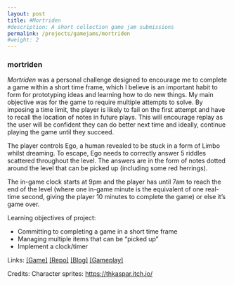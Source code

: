```yaml
---
layout: post
title: #Mortriden
#description: A short collection game jam submissions
permalink: /projects/gamejams/mortriden
#weight: 2
---
```


### mortriden ###

*Mortriden* was a personal challenge designed to encourage me to complete a game within a short time frame, which I believe is an important habit to form for prototyping ideas and learning how to do new things. My main objective was for the game to require multiple attempts to solve. By imposing a time limit, the player is likely to fail on the first attempt and have to recall the location of notes in future plays. This will encourage replay as the user will be confident they can do better next time and ideally, continue playing the game until they succeed.

The player controls Ego, a human revealed to be stuck in a form of Limbo whilst dreaming. To escape, Ego needs to correctly answer 5 riddles scattered throughout the level. The answers are in the form of notes dotted around the level that can be picked up (including some red herrings).

The in-game clock starts at 9pm and the player has until 7am to reach the end of the level (where one in-game minute is the equivalent of one real-time second, giving the player 10 minutes to complete the game) or else it’s game over.

Learning objectives of project:
 * Committing to completing a game in a short time frame
 * Managing multiple items that can be “picked up”
 * Implement a clock/timer

Links: 
[\[Game\]](https://beckmcgowan.itch.io/mortriden)
[\[Repo\]](https://github.com/bmgamedev/Mortriden)
[\[Blog\]](https://beckmcgowanblog.wordpress.com/2017/07/18/mortriden-postmortem-blog-post-or-cool-death-metal-band/)
[\[Gameplay\]](https://www.youtube.com/watch?v=oDz1S-UQvLU&feature=youtu.be)

Credits:
Character sprites: https://thkaspar.itch.io/